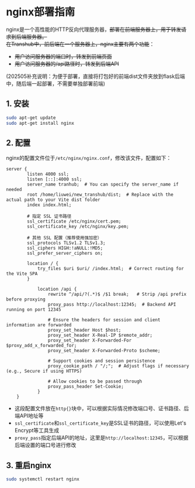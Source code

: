 # nginx部署指南
nginx是一个高性能的HTTP反向代理服务器，~~部署在前端服务器上，用于转发请求到后端服务器。  
在Transhub中，前后端在一个服务器上，nginx主要有两个功能~~：  
- ~~用户访问服务器的端口时，转发到前端页面~~
- ~~用户访问服务器的/api路径时，转发到后端API~~

(202505补充说明：为便于部署，直接将打包好的前端dist文件夹放到flask后端中，随后端一起部署，不需要单独部署前端)

## 1. 安装
```bash
sudo apt-get update
sudo apt-get install nginx
```

## 2. 配置
nginx的配置文件位于`/etc/nginx/nginx.conf`，修改该文件，配置如下：
```nginx
server {
        listen 4000 ssl;
        listen [::]:4000 ssl;
        server_name tranhub;  # You can specify the server_name if needed
        root /home/liuwei/new_transhub/dist;  # Replace with the actual path to your Vite dist folder
        index index.html;

        # 指定 SSL 证书路径
        ssl_certificate /etc/nginx/cert.pem;
        ssl_certificate_key /etc/nginx/key.pem;

        # 其他 SSL 配置（推荐使用强加密）
        ssl_protocols TLSv1.2 TLSv1.3;
        ssl_ciphers HIGH:!aNULL:!MD5;
        ssl_prefer_server_ciphers on;

        location / {
            try_files $uri $uri/ /index.html;  # Correct routing for the Vite SPA
        }

            location /api {
                rewrite ^/api/?(.*)$ /$1 break;   # Strip /api prefix before proxying
                proxy_pass http://localhost:12345;  # Backend API running on port 12345

                # Ensure the headers for session and client information are forwarded
                proxy_set_header Host $host;
                proxy_set_header X-Real-IP $remote_addr;
                proxy_set_header X-Forwarded-For $proxy_add_x_forwarded_for;
                proxy_set_header X-Forwarded-Proto $scheme;

                # Support cookies and session persistence
                proxy_cookie_path / "/;";  # Adjust flags if necessary (e.g., Secure if using HTTPS)

                # Allow cookies to be passed through
                proxy_pass_header Set-Cookie;
            }
	}
```
- 这段配置文件放在`http{}`块中，可以根据实际情况修改端口号、证书路径、后端API地址等
- `ssl_certificate`和`ssl_certificate_key`是SSL证书的路径，可以使用Let's Encrypt等工具生成
- `proxy_pass`指定后端API的地址，这里是`http://localhost:12345`，可以根据后端设置的端口号进行修改
## 3. 重启nginx
```bash
sudo systemctl restart nginx
```
